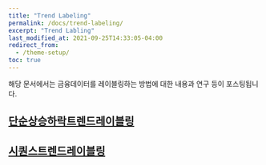 ```yaml
---
title: "Trend Labeling"
permalink: /docs/trend-labeling/
excerpt: "Trend Labling"
last_modified_at: 2021-09-25T14:33:05-04:00
redirect_from:
  - /theme-setup/
toc: true
---
```


해당 문서에서는 금융데이터를 레이블링하는 방법에 대한 내용과 연구 등이 포스팅됩니다.

## [단순상승하락트렌드레이블링](/posts/20211014_1/)

## [시퀀스트렌드레이블링](/posts/20220331_1)